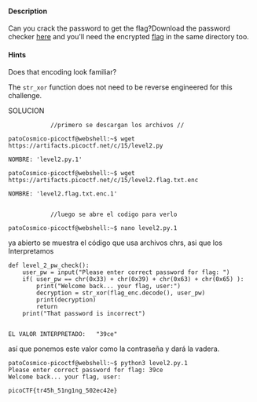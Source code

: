 #### Description

Can you crack the password to get the flag?Download the password checker [here](https://artifacts.picoctf.net/c/15/level2.py) and you'll need the encrypted [flag](https://artifacts.picoctf.net/c/15/level2.flag.txt.enc) in the same directory too.

#### Hints 

Does that encoding look familiar?

The `str_xor` function does not need to be reverse engineered for this challenge.


SOLUCION

```
			//primero se descargan los archivos //
			
patoCosmico-picoctf@webshell:~$ wget https://artifacts.picoctf.net/c/15/level2.py

NOMBRE: 'level2.py.1'

patoCosmico-picoctf@webshell:~$ wget https://artifacts.picoctf.net/c/15/level2.flag.txt.enc

NOMBRE: 'level2.flag.txt.enc.1'


			//luego se abre el codigo para verlo
			
patoCosmico-picoctf@webshell:~$ nano level2.py.1
```


ya abierto se muestra el código que usa archivos chrs, asi que los Interpretamos

````
def level_2_pw_check():
    user_pw = input("Please enter correct password for flag: ")
    if( user_pw == chr(0x33) + chr(0x39) + chr(0x63) + chr(0x65) ):
        print("Welcome back... your flag, user:")
        decryption = str_xor(flag_enc.decode(), user_pw)
        print(decryption)
        return
    print("That password is incorrect")


EL VALOR INTERPRETADO:   "39ce"
````


así que ponemos este valor como la contraseña  y dará la vadera.
```
patoCosmico-picoctf@webshell:~$ python3 level2.py.1
Please enter correct password for flag: 39ce
Welcome back... your flag, user: 

picoCTF{tr45h_51ng1ng_502ec42e}

